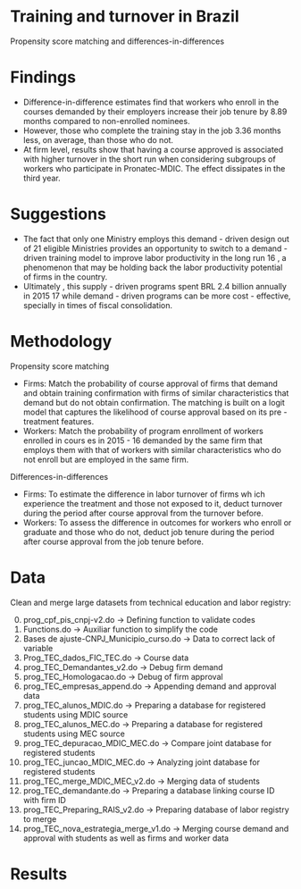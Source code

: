 # Training and turnover in Brazil
Propensity score matching and differences-in-differences

# Findings
- Difference-in-difference estimates find that workers who enroll in the courses demanded by their employers increase their job tenure by 8.89 months compared to non-enrolled nominees. 
- However, those who complete the training stay in the job 3.36 months less, on average, than those who do not. 
- At firm level, results show that having a course approved is associated with higher turnover in the short run when considering subgroups of workers who participate in Pronatec-MDIC. The effect dissipates in the third year.

# Suggestions
- The fact that only one Ministry employs this demand - driven design out of 21 eligible Ministries provides  an  opportunity  to  switch  to  a  demand - driven  training  model  to improve  labor productivity in the long run 16 , a phenomenon that may be holding back the labor productivity potential of firms in the country. 
- Ultimately , this supply - driven programs spent BRL 2.4 billion annually in  2015 17 while  demand - driven  programs  can  be  more cost - effective,  specially  in times of fiscal consolidation. 

# Methodology 
Propensity score matching
- Firms: Match  the  probability  of  course  approval  of  firms that demand and obtain training confirmation with firms of similar characteristics that demand but do not obtain confirmation. The matching is built on a logit model that captures the likelihood of course approval based on its pre - treatment features.
- Workers: Match the probability of program enrollment of workers enrolled in cours es in 2015 - 16  demanded  by  the  same  firm  that  employs  them  with  that  of  workers  with  similar characteristics  who  do  not  enroll  but  are  employed in  the  same  firm.

Differences-in-differences
- Firms: To estimate the difference in labor turnover of firms wh ich experience the treatment and those not exposed to it, deduct turnover during the period after course approval from the turnover before.
- Workers: To assess the difference in outcomes for workers who enroll or graduate and those who do not, deduct job tenure during the period after course approval from the job tenure before.

# Data
Clean and merge large datasets from technical education and labor registry:

00. prog_cpf_pis_cnpj-v2.do -> Defining function to validate codes 		
01. Functions.do -> Auxiliar function to simplify the code
02. Bases de ajuste-CNPJ_Municipio_curso.do -> Data to correct lack of variable
03. Prog_TEC_dados_FIC_TEC.do -> Course data
04. prog_TEC_Demandantes_v2.do -> Debug firm demand
05. prog_TEC_Homologacao.do -> Debug of firm approval
06. prog_TEC_empresas_append.do -> Appending demand	and approval data
07. prog_TEC_alunos_MDIC.do -> Preparing a database for registered students using MDIC source
08. prog_TEC_alunos_MEC.do -> Preparing a database for registered students using MEC source
09. prog_TEC_depuracao_MDIC_MEC.do -> Compare joint database for registered students
10. prog_TEC_juncao_MDIC_MEC.do -> Analyzing joint database for registered students
11. prog_TEC_merge_MDIC_MEC_v2.do -> Merging data of students
12. prog_TEC_demandante.do -> Preparing a database linking course ID with firm ID
13. prog_TEC_Preparing_RAIS_v2.do -> Preparing database of labor registry to merge	
14. prog_TEC_nova_estrategia_merge_v1.do -> Merging course demand and approval with students as well as firms and worker data

# Results

